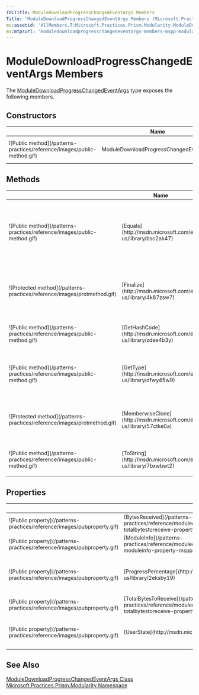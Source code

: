 ```yaml
---
TOCTitle: ModuleDownloadProgressChangedEventArgs Members
Title: 'ModuleDownloadProgressChangedEventArgs Members (Microsoft.Practices.Prism.Modularity)'
ms:assetid: 'AllMembers.T:Microsoft.Practices.Prism.Modularity.ModuleDownloadProgressChangedEventArgs'
ms:mtpsurl: 'moduledownloadprogresschangedeventargs-members-mspp-modularity.md'
---
```



# ModuleDownloadProgressChangedEventArgs Members

The [ModuleDownloadProgressChangedEventArgs](/patterns-practices/reference/moduledownloadprogresschangedeventargs-class-mspp-modularity) type exposes the following members.

## Constructors


<table>

<thead>
<tr class="header">
<th> </th>
<th>Name</th>
<th>Description</th>
</tr>
</thead>
<tbody>
<tr class="odd">
<td>![Public method](/patterns-practices/reference/images/public-method.gif)</td>
<td>ModuleDownloadProgressChangedEventArgs</td>
<td><div class="summary">
Initializes a new instance of the [ModuleDownloadProgressChangedEventArgs](/patterns-practices/reference/moduledownloadprogresschangedeventargs-class-mspp-modularity) class.
</div></td>
</tr>
</tbody>
</table>

## Methods


<table>

<thead>
<tr class="header">
<th> </th>
<th>Name</th>
<th>Description</th>
</tr>
</thead>
<tbody>
<tr class="odd">
<td>![Public method](/patterns-practices/reference/images/public-method.gif)</td>
<td>[Equals](http://msdn.microsoft.com/en-us/library/bsc2ak47)</td>
<td><div class="summary">
Determines whether the specified [Object](http://msdn.microsoft.com/en-us/library/e5kfa45b) is equal to the current [Object](http://msdn.microsoft.com/en-us/library/e5kfa45b).
</div>
(Inherited from [Object](http://msdn.microsoft.com/en-us/library/e5kfa45b).)</td>
</tr>
<tr class="even">
<td>![Protected method](/patterns-practices/reference/images/protmethod.gif)</td>
<td>[Finalize](http://msdn.microsoft.com/en-us/library/4k87zsw7)</td>
<td><div class="summary">
Allows an object to try to free resources and perform other cleanup operations before it is reclaimed by garbage collection.
</div>
(Inherited from [Object](http://msdn.microsoft.com/en-us/library/e5kfa45b).)</td>
</tr>
<tr class="odd">
<td>![Public method](/patterns-practices/reference/images/public-method.gif)</td>
<td>[GetHashCode](http://msdn.microsoft.com/en-us/library/zdee4b3y)</td>
<td><div class="summary">
Serves as a hash function for a particular type.
</div>
(Inherited from [Object](http://msdn.microsoft.com/en-us/library/e5kfa45b).)</td>
</tr>
<tr class="even">
<td>![Public method](/patterns-practices/reference/images/public-method.gif)</td>
<td>[GetType](http://msdn.microsoft.com/en-us/library/dfwy45w9)</td>
<td><div class="summary">
Gets the [Type](http://msdn.microsoft.com/en-us/library/42892f65) of the current instance.
</div>
(Inherited from [Object](http://msdn.microsoft.com/en-us/library/e5kfa45b).)</td>
</tr>
<tr class="odd">
<td>![Protected method](/patterns-practices/reference/images/protmethod.gif)</td>
<td>[MemberwiseClone](http://msdn.microsoft.com/en-us/library/57ctke0a)</td>
<td><div class="summary">
Creates a shallow copy of the current [Object](http://msdn.microsoft.com/en-us/library/e5kfa45b).
</div>
(Inherited from [Object](http://msdn.microsoft.com/en-us/library/e5kfa45b).)</td>
</tr>
<tr class="even">
<td>![Public method](/patterns-practices/reference/images/public-method.gif)</td>
<td>[ToString](http://msdn.microsoft.com/en-us/library/7bxwbwt2)</td>
<td><div class="summary">
Returns a string that represents the current object.
</div>
(Inherited from [Object](http://msdn.microsoft.com/en-us/library/e5kfa45b).)</td>
</tr>
</tbody>
</table>

## Properties


<table>

<thead>
<tr class="header">
<th> </th>
<th>Name</th>
<th>Description</th>
</tr>
</thead>
<tbody>
<tr class="odd">
<td>![Public property](/patterns-practices/reference/images/pubproperty.gif)</td>
<td>[BytesReceived](/patterns-practices/reference/moduledownloadprogresschangedeventargs-totalbytestoreceive-property-mspp-modularity)</td>
<td><div class="summary">
Gets the bytes received.
</div></td>
</tr>
<tr class="even">
<td>![Public property](/patterns-practices/reference/images/pubproperty.gif)</td>
<td>[ModuleInfo](/patterns-practices/reference/moduledownloadprogresschangedeventargs-moduleinfo-property-mspp-modularity)</td>
<td><div class="summary">
Getsthe module info.
</div></td>
</tr>
<tr class="odd">
<td>![Public property](/patterns-practices/reference/images/pubproperty.gif)</td>
<td>[ProgressPercentage](http://msdn.microsoft.com/en-us/library/2eksby19)</td>
<td><div class="summary">
Gets the asynchronous task progress percentage.
</div>
(Inherited from [ProgressChangedEventArgs](http://msdn.microsoft.com/en-us/library/0tat795f).)</td>
</tr>
<tr class="even">
<td>![Public property](/patterns-practices/reference/images/pubproperty.gif)</td>
<td>[TotalBytesToReceive](/patterns-practices/reference/moduledownloadprogresschangedeventargs-totalbytestoreceive-property-mspp-modularity)</td>
<td><div class="summary">
Gets the total bytes to receive.
</div></td>
</tr>
<tr class="odd">
<td>![Public property](/patterns-practices/reference/images/pubproperty.gif)</td>
<td>[UserState](http://msdn.microsoft.com/en-us/library/w2bh9809)</td>
<td><div class="summary">
Gets a unique user state.
</div>
(Inherited from [ProgressChangedEventArgs](http://msdn.microsoft.com/en-us/library/0tat795f).)</td>
</tr>
</tbody>
</table>

## See Also

[ModuleDownloadProgressChangedEventArgs Class](/patterns-practices/reference/moduledownloadprogresschangedeventargs-class-mspp-modularity)  
[Microsoft.Practices.Prism.Modularity Namespace](/patterns-practices/reference/mspp-modularity-namespace)  